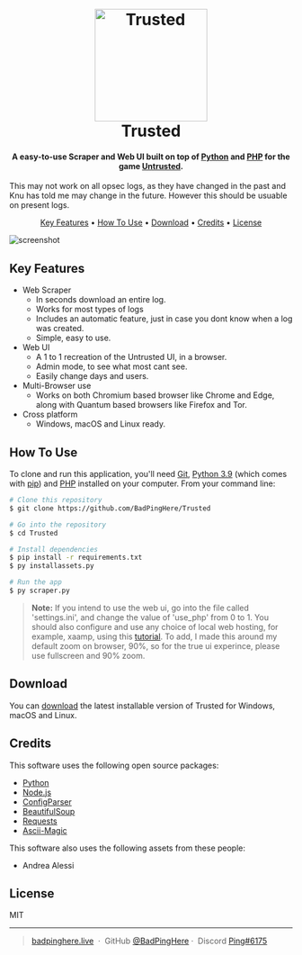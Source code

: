 
<h1 align="center">
  <br>
  <a href="https://github.com/BadPingHere/Trusted"><img src="https://cdn.discordapp.com/icons/673234977948827720/ae4a5e6d30634c97db71b8708f6377f2.webp" alt="Trusted" width="200"></a>
  <br>
  Trusted
  <br>
</h1>

<h4 align="center">A easy-to-use Scraper and Web UI  built on top of <a href="https://www.python.org/" target="_blank">Python</a> and <a href="https://www.php.net/" target="_blank">PHP</a> for the game <a href="https://www.playuntrusted.com/" target="_blank">Untrusted</a>.</h4>

This may not work on all opsec logs, as they have changed in the past and Knu has told me may change in the future. However this should be usuable on present logs.



<p align="center">
  <a href="#key-features">Key Features</a> •
  <a href="#how-to-use">How To Use</a> •
  <a href="#download">Download</a> •
  <a href="#credits">Credits</a> •
  <a href="#license">License</a>
</p>

![screenshot](https://cdn.upload.systems/uploads/pWkPA6n9.gif)

## Key Features

* Web Scraper
  - In seconds download an entire log.
  - Works for most types of logs
  - Includes an automatic feature, just in case you dont know when a log was created.
  - Simple, easy to use.
* Web UI
  - A 1 to 1 recreation of the Untrusted UI, in a browser.
  - Admin mode, to see what most cant see.
  - Easily change days and users.
* Multi-Browser use
  - Works on both Chromium based browser like Chrome and Edge, along with Quantum based browsers like Firefox and Tor. 
* Cross platform
  - Windows, macOS and Linux ready.

## How To Use

To clone and run this application, you'll need [Git](https://git-scm.com), [Python 3.9](https://www.python.org/) (which comes with [pip](https://pypi.org/project/pip/))  and [PHP](https://www.php.net/) installed on your computer. From your command line:

```bash
# Clone this repository
$ git clone https://github.com/BadPingHere/Trusted

# Go into the repository
$ cd Trusted

# Install dependencies
$ pip install -r requirements.txt
$ py installassets.py

# Run the app
$ py scraper.py
```
> **Note:**
> If you intend to use the web ui, go into the file called 'settings.ini', and change the value of 'use_php' from 0 to 1. You should also configure and use any choice of local web hosting, for example, xaamp, using this [tutorial](https://www.geeksforgeeks.org/how-to-run-php-programs). To add, I made this around my default zoom on browser, 90%, so for the true ui experince, please use fullscreen and 90% zoom.

## Download

You can [download](https://github.com/BadPingHere/Trusted/releases/tag/v1.1) the latest installable version of Trusted for Windows, macOS and Linux.

## Credits

This software uses the following open source packages:

- [Python](https://www.python.org/)
- [Node.js](https://www.php.net/)
- [ConfigParser](https://github.com/jaraco/configparser/)
- [BeautifulSoup](https://www.crummy.com/software/BeautifulSoup/)
- [Requests](https://github.com/psf/requests)
- [Ascii-Magic](https://github.com/LeandroBarone/python-ascii_magic)

This software also uses the following assets from these people:
- Andrea Alessi

## License

MIT

---
> [badpinghere.live](https://badpinghere.live) &nbsp;&middot;&nbsp;
> GitHub [@BadPingHere](https://github.com/BadPingHere)&nbsp;&middot;&nbsp;
> Discord [Ping#6175](https://discordlookup.com/user/736028271153512489)

